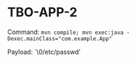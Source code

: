 # TBO-APP-2
Command:
`mvn compile; mvn exec:java -Dexec.mainClass="com.example.App"`

Payload:
`\0/etc/passwd'